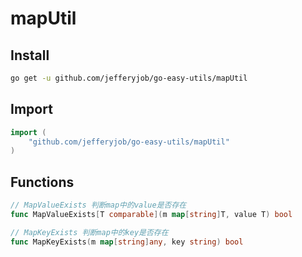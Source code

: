 # mapUtil

## Install

```bash
go get -u github.com/jefferyjob/go-easy-utils/mapUtil
```

## Import

```go
import (
	"github.com/jefferyjob/go-easy-utils/mapUtil"
)
```

## Functions

```go
// MapValueExists 判断map中的value是否存在
func MapValueExists[T comparable](m map[string]T, value T) bool

// MapKeyExists 判断map中的key是否存在
func MapKeyExists(m map[string]any, key string) bool
```